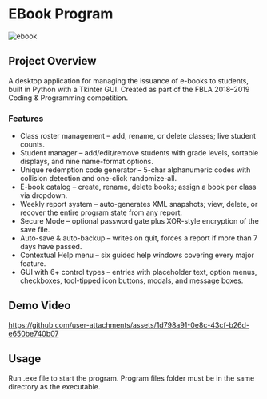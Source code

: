# EBook Program

![ebook](https://github.com/user-attachments/assets/738211a7-71f7-4146-a89e-af551730aaf3)

## Project Overview

A desktop application for managing the issuance of e-books to students, built in Python with a Tkinter GUI. Created as part of the FBLA 2018–2019 Coding & Programming competition.

### Features

- Class roster management – add, rename, or delete classes; live student counts.
- Student manager – add/edit/remove students with grade levels, sortable displays, and nine name-format options.
- Unique redemption code generator – 5-char alphanumeric codes with collision detection and one-click randomize-all.
- E-book catalog – create, rename, delete books; assign a book per class via dropdown.
- Weekly report system – auto-generates XML snapshots; view, delete, or recover the entire program state from any report.
- Secure Mode – optional password gate plus XOR-style encryption of the save file.
- Auto-save & auto-backup – writes on quit, forces a report if more than 7 days have passed.
- Contextual Help menu – six guided help windows covering every major feature.
- GUI with 6+ control types – entries with placeholder text, option menus, checkboxes, tool-tipped icon buttons, modals, and message boxes.

## Demo Video

https://github.com/user-attachments/assets/1d798a91-0e8c-43cf-b26d-e650be740b07

## Usage

Run .exe file to start the program. Program files folder must be in the same directory as the executable.
